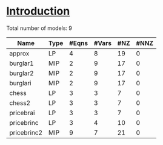 #  [Introduction](https://examples.xpress.fico.com/example.pl?id=mosel_app_intro#burglar1_mos)


Total number of models:  9

| Name        | Type | #Eqns | #Vars | #NZ | #NNZ |
|-------------|------|-------|-------|-----|------|
| approx      | LP   | 4     | 8     | 19  | 0    |
| burglar1    | MIP  | 2     | 9     | 17  | 0    |
| burglar2    | MIP  | 2     | 9     | 17  | 0    |
| burglari    | MIP  | 2     | 9     | 17  | 0    |
| chess       | LP   | 3     | 3     | 7   | 0    |
| chess2      | LP   | 3     | 3     | 7   | 0    |
| pricebrai   | LP   | 3     | 3     | 7   | 0    |
| pricebrinc  | LP   | 3     | 4     | 10  | 0    |
| pricebrinc2 | MIP  | 9     | 7     | 21  | 0    |